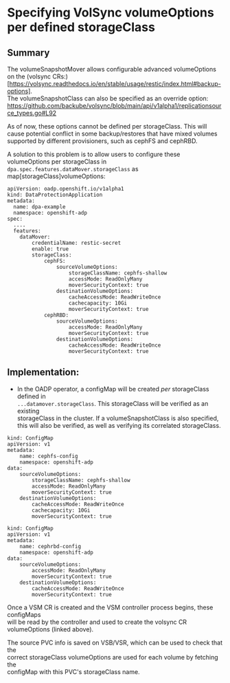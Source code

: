 # Specifying VolSync volumeOptions per defined storageClass

## Summary
The volumeSnapshotMover allows configurable advanced volumeOptions on the 
(volsync CRs:)[https://volsync.readthedocs.io/en/stable/usage/restic/index.html#backup-options].   
The volumeSnapshotClass can also be specified as an override option: https://github.com/backube/volsync/blob/main/api/v1alpha1/replicationsource_types.go#L92

As of now, these options cannot be defined per storageClass. This will cause 
potential conflict in some backup/restores that have mixed volumes supported by 
different provisioners, such as cephFS and cephRBD. 

A solution to this problem is to allow users to configure these volumeOptions 
per storageClass in `dpa.spec.features.dataMover.storageClass` 
as map[storageClass]volumeOptions:


```
apiVersion: oadp.openshift.io/v1alpha1
kind: DataProtectionApplication
metadata:
  name: dpa-example
  namespace: openshift-adp
spec:
  ....
  features:
    dataMover:
        credentialName: restic-secret
        enable: true
        storageClass:
            cephFS:
                sourceVolumeOptions:
                    storageClassName: cephfs-shallow
                    accessMode: ReadOnlyMany
                    moverSecurityContext: true
                destinationVolumeOptions:
                    cacheAccessMode: ReadWriteOnce
                    cachecapacity: 10Gi
                    moverSecurityContext: true
            cephRBD:
                sourceVolumeOptions:
                    accessMode: ReadOnlyMany
                    moverSecurityContext: true
                destinationVolumeOptions:
                    cacheAccessMode: ReadWriteOnce
                    moverSecurityContext: true
```

## Implementation:
- In the OADP operator, a configMap will be created *per* storageClass defined in  
`...datamover.storageClass`. This storageClass will be verified as an existing   
storageClass in the cluster. If a volumeSnapshotClass is also specified,  
this will also be verified, as well as verifying its correlated storageClass.  


```
kind: ConfigMap
apiVersion: v1
metadata:
    name: cephfs-config
    namespace: openshift-adp
data:
    sourceVolumeOptions:
        storageClassName: cephfs-shallow
        accessMode: ReadOnlyMany
        moverSecurityContext: true
    destinationVolumeOptions:
        cacheAccessMode: ReadWriteOnce
        cachecapacity: 10Gi
        moverSecurityContext: true
```

```
kind: ConfigMap
apiVersion: v1
metadata:
    name: cephrbd-config
    namespace: openshift-adp
data:
    sourceVolumeOptions:
        accessMode: ReadOnlyMany
        moverSecurityContext: true
    destinationVolumeOptions:
        cacheAccessMode: ReadWriteOnce
        moverSecurityContext: true
```

Once a VSM CR is created and the VSM controller process begins, these configMaps  
will be read by the controller and used to create the volsync CR volumeOptions (linked above).  


The source PVC info is saved on VSB/VSR, which can be used to check that the  
correct storageClass volumeOptions are used for each volume by fetching the  
configMap with this PVC's storageClass name.

